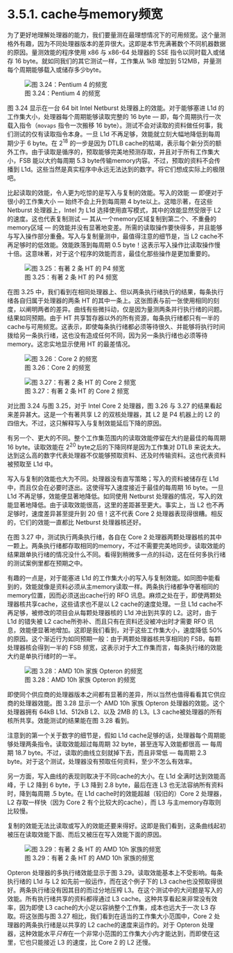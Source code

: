 # 3.5.1. cache与memory频宽

为了更好地理解处理器的能力，我们要量测在最理想情况下的可用频宽。这个量测格外有趣，因为不同处理器版本的差异很大。这即是本节充满著数个不同机器数据的原因。量测效能的程序使用 x86 与 x86-64 处理器的 SSE 指令以同时载入或储存 16 byte。就如同我们的其它测试一样，工作集从 1kB 增加到 512MB，并量测每个周期能够载入或储存多少byte。

<figure>
  <img src="../../assets/figure-3.24.png" alt="图 3.24：Pentium 4 的频宽">
  <figcaption>图 3.24：Pentium 4 的频宽</figcaption>
</figure>

图 3.24 显示在一台 64 bit Intel Netburst 处理器上的效能。对于能够塞进 L1d 的工作集大小，处理器每个周期能够读取完整的 16 byte –– 即，每个周期执行一次载入指令（`movaps` 指令一次搬移 16 byte）。测试不会对读取的资料做任何事，我们测试的仅有读取指令本身。一旦 L1d 不再足够，效能就立刻大幅地降低到每周期少于 6 byte。在 2<sup>18</sup> 的一步是因为 DTLB cache的枯竭，表示每个新分页的额外工作。由于读取是循序的，预取能够完美地预测存取，并且对于所有工作集大小，FSB 能以大约每周期 5.3 byte传输memory内容。不过，预取的资料不会传播到 L1d。这些当然是真实程序中永远无法达到的数字。将它们想成实际上的极限吧。

比起读取的效能，令人更为吃惊的是写入与复制的效能。写入的效能 –– 即便对于很小的工作集大小 –– 始终不会上升到每周期 4 byte以上。这暗示著，在这些 Netburst 处理器上，Intel 为 L1d 选择使用直写模式，其中的效能显然受限于 L2 的速度。这也代表复制测试 –– 其从一个memory区域复制到第二个、不重叠的memory区域 –– 的效能并没有显著地变差。所需的读取操作要快得多，并且能够与写入操作部分重叠。写入与复制量测中，最值得注意的细节是，当 L2 cache不再足够时的低效能。效能跌落到每周期 0.5 byte！这表示写入操作比读取操作慢十倍。这意味著，对于这个程序的效能而言，最佳化那些操作是更加重要的。

<figure>
  <img src="../../assets/figure-3.25.png" alt="图 3.25：有著 2 条 HT 的 P4 频宽">
  <figcaption>图 3.25：有著 2 条 HT 的 P4 频宽</figcaption>
</figure>

在图 3.25 中，我们看到在相同处理器上、但以两条执行绪执行的结果，每条执行绪各自归属于处理器的两条 HT 的其中一条上。这张图表与前一张使用相同的刻度，以阐明两者的差异。曲线有些微抖动，仅是因为量测两条并行执行绪的问题。结果如同预期。由于 HT 共享暂存器以外的所有资源，每条执行绪都只有一半的cache与可用频宽。这表示，即使每条执行绪都必须等待很久、并能够将执行时间拨给另一条执行绪，这也没有造成任何不同，因为另一条执行绪也必须等待memory。这忠实地显示使用 HT 的最差情况。

<figure>
  <img src="../../assets/figure-3.26.png" alt="图 3.26：Core 2 的频宽">
  <figcaption>图 3.26：Core 2 的频宽</figcaption>
</figure>

<figure>
  <img src="../../assets/figure-3.27.png" alt="图 3.27：有著 2 条 HT 的 Core 2 频宽">
  <figcaption>图 3.27：有著 2 条 HT 的 Core 2 频宽</figcaption>
</figure>

对比图 3.24 与图 3.25，对于 Intel Core 2 处理器，图 3.26 与 3.27 的结果看起来差异甚大。这是一个有著共享 L2 的双核处理器，其 L2 是 P4 机器上的 L2 的四倍大。不过，这只解释写入与复制效能延后下降的原因。

有另一个、更大的不同。整个工作集范围内的读取效能停留在大约是最佳的每周期 16 byte。读取效能在 2<sup>20</sup> byte之后的下降同样是因为工作集对 DTLB 来说太大。达到这么高的数字代表处理器不仅能够预取资料、还及时传输资料。这也代表资料被预取至 L1d 中。

写入与复制的效能也大为不同。处理器没有直写策略；写入的资料被储存在 L1d 中，而且仅会在必要时逐出。这使得写入速度接近于最佳的每周期 16 byte。一旦 L1d 不再足够，效能便显著地降低。如同使用 Netburst 处理器的情况，写入的效能显著地降低。由于读取效能很高，这里的差距甚至更大。事实上，当 L2 也不再足够时，速度差异甚至提升到 20 倍！这不代表 Core 2 处理器表现得很糟。相反的，它们的效能一直都比 Netburst 处理器核还好。

在图 3.27 中，测试执行两条执行绪，各自在 Core 2 处理器两颗处理器核的其中一颗上。两条执行绪都存取相同的memory，不过不需要完美地同步。读取效能的结果跟单执行绪的情况没什么不同。看得到稍微多一点的抖动，这在任何多执行绪的测试案例里都在预期之中。

有趣的一点是，对于能塞进 L1d 的工作集大小的写入与复制效能。如同图中能看到的，效能就像是资料必须从主memory读取一样。两条执行绪都争夺著相同的memory位置，因而必须送出cache行的 RFO 讯息。麻烦之处在于，即使两颗处理器核共享cache，这些请求也不是以 L2 cache的速度处理。一旦 L1d cache不再足够，被修改的项目会从每颗处理器核的 L1d 冲出到共享的 L2。这时，由于 L1d 的错失被 L2 cache所弥补、而且只有在资料还没被冲出时才需要 RFO 讯息，效能便显著地增加。这即是我们看到，对于这些工作集大小，速度降低 50% 的原因。这个渐近行为如同预期一般：由于两颗处理器核共享相同的 FSB，每颗处理器核会得到一半的 FSB 频宽，这表示对于大工作集而言，每条执行绪的效能大约是单执行绪时的一半。

<figure>
  <img src="../../assets/figure-3.28.png" alt="图 3.28：AMD 10h 家族 Opteron 的频宽">
  <figcaption>图 3.28：AMD 10h 家族 Opteron 的频宽</figcaption>
</figure>

即使同个供应商的处理器版本之间都有显著的差异，所以当然也值得看看其它供应商的处理器效能。图 3.28 显示一个 AMD 10h 家族 Opteron 处理器的效能。这个处理器拥有 64kB L1d、512kB L2、以及 2MB 的 L3。L3 cache被处理器的所有核所共享。效能测试的结果能在图 3.28 看到。

注意到的第一个关于数字的细节是，假如 L1d cache足够的话，处理器每个周期能够处理两条指令。读取效能超过每周期 32 byte，甚至连写入效能都很高 –– 每周期 18.7 byte。不过，读取的曲线立刻就掉下去，而且非常低 –– 每周期 2.3 byte。对于这个测试，处理器没有预取任何资料，至少不怎么有效率。

另一方面，写入曲线的表现则取决于不同cache的大小。在 L1d 全满时达到效能高峰，于 L2 降到 6 byte，于 L3 降到 2.8 byte，最后在连 L3 也无法容纳所有资料时，降到每周期 .5 byte。在 L1d cache时的效能超越（较旧的）Core 2 处理器，L2 存取一样快（因为 Core 2 有个比较大的cache），而 L3 与主memory存取则比较慢。

复制的效能无法比读取或写入的效能还要来得好。这即是我们看到，这条曲线起初被压在读取效能下面、而后又被压在写入效能下面的原因。

<figure>
  <img src="../../assets/figure-3.29.png" alt="图 3.29：有著 2 条 HT 的 AMD 10h 家族的频宽">
  <figcaption>图 3.29：有著 2 条 HT 的 AMD 10h 家族的频宽</figcaption>
</figure>

Opteron 处理器的多执行绪效能显示于图 3.29。读取效能基本上不受影响。每条执行绪的 L1d 与 L2 如先前一般运作，而在这个例子下的 L3 cache也没预取得很好。两条执行绪没有因其目的而过分地压榨 L3。在这个测试中的大问题是写入的效能。所有执行绪共享的资料都得通过 L3 cache。这种共享看起来非常没有效率，因为即使 L3 cache的大小足以容纳整个工作集，成本也远大于一次 L3 存取。将这张图与图 3.27 相比，我们看到在适当的工作集大小范围中，Core 2 处理器的两条执行绪是以共享的 L2 cache的速度来运作的。对于 Opteron 处理器，这种效能水平*只有*在一个非常小范围的工作集大小内才能达到，而即使在这里，它也只能接近 L3 的速度，比 Core 2 的 L2 还慢。

